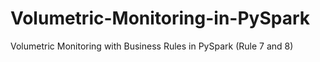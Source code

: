 # Volumetric-Monitoring-in-PySpark
Volumetric Monitoring with Business Rules in PySpark (Rule 7 and 8)
